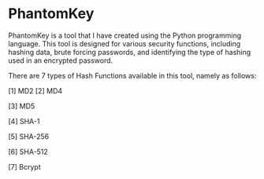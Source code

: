 # PhantomKey

PhantomKey is a tool that I have created using the Python programming language. This tool is designed for various security functions, including hashing data, brute forcing passwords, and identifying the type of hashing used in an encrypted password.


There are 7 types of Hash Functions available in this tool, namely as follows:

[1] MD2
[2] MD4

[3] MD5

[4] SHA-1

[5] SHA-256

[6] SHA-512

[7] Bcrypt
